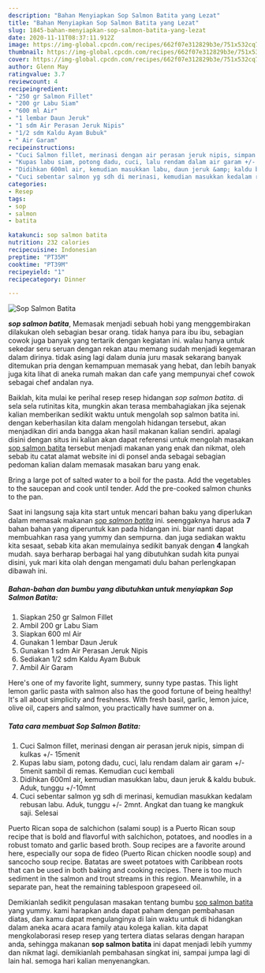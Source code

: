 ```yaml
---
description: "Bahan Menyiapkan Sop Salmon Batita yang Lezat"
title: "Bahan Menyiapkan Sop Salmon Batita yang Lezat"
slug: 1845-bahan-menyiapkan-sop-salmon-batita-yang-lezat
date: 2020-11-11T08:37:11.912Z
image: https://img-global.cpcdn.com/recipes/662f07e312829b3e/751x532cq70/sop-salmon-batita-foto-resep-utama.jpg
thumbnail: https://img-global.cpcdn.com/recipes/662f07e312829b3e/751x532cq70/sop-salmon-batita-foto-resep-utama.jpg
cover: https://img-global.cpcdn.com/recipes/662f07e312829b3e/751x532cq70/sop-salmon-batita-foto-resep-utama.jpg
author: Glenn May
ratingvalue: 3.7
reviewcount: 4
recipeingredient:
- "250 gr Salmon Fillet"
- "200 gr Labu Siam"
- "600 ml Air"
- "1 lembar Daun Jeruk"
- "1 sdm Air Perasan Jeruk Nipis"
- "1/2 sdm Kaldu Ayam Bubuk"
- " Air Garam"
recipeinstructions:
- "Cuci Salmon fillet, merinasi dengan air perasan jeruk nipis, simpan di kulkas +/- 15menit"
- "Kupas labu siam, potong dadu, cuci, lalu rendam dalam air garam +/- 5menit sambil di remas. Kemudian cuci kembali"
- "Didihkan 600ml air, kemudian masukkan labu, daun jeruk &amp; kaldu bubuk. Aduk, tunggu +/-10mnt"
- "Cuci sebentar salmon yg sdh di merinasi, kemudian masukkan kedalam rebusan labu. Aduk, tunggu +/- 2mnt. Angkat dan tuang ke mangkuk saji. Selesai"
categories:
- Resep
tags:
- sop
- salmon
- batita

katakunci: sop salmon batita 
nutrition: 232 calories
recipecuisine: Indonesian
preptime: "PT35M"
cooktime: "PT39M"
recipeyield: "1"
recipecategory: Dinner

---
```



![Sop Salmon Batita](https://img-global.cpcdn.com/recipes/662f07e312829b3e/751x532cq70/sop-salmon-batita-foto-resep-utama.jpg)

<b><i>sop salmon batita</i></b>, Memasak menjadi sebuah hobi yang menggembirakan dilakukan oleh sebagian besar orang. tidak hanya para ibu ibu, sebagian cowok juga banyak yang tertarik dengan kegiatan ini. walau hanya untuk sekedar seru seruan dengan rekan atau memang sudah menjadi kegemaran dalam dirinya. tidak asing lagi dalam dunia juru masak sekarang banyak ditemukan pria dengan kemampuan memasak yang hebat, dan lebih banyak juga kita lihat di aneka rumah makan dan cafe yang mempunyai chef cowok sebagai chef andalan nya.

Baiklah, kita mulai ke perihal resep resep hidangan <i>sop salmon batita</i>. di sela sela rutinitas kita, mungkin akan terasa membahagiakan jika sejenak kalian memberikan sedikit waktu untuk mengolah sop salmon batita ini. dengan keberhasilan kita dalam mengolah hidangan tersebut, akan menjadikan diri anda bangga akan hasil makanan kalian sendiri. apalagi disini dengan situs ini kalian akan dapat referensi untuk mengolah masakan <u>sop salmon batita</u> tersebut menjadi makanan yang enak dan nikmat, oleh sebab itu catat alamat website ini di ponsel anda sebagai sebagian pedoman kalian dalam memasak masakan baru yang enak.

Bring a large pot of salted water to a boil for the pasta. Add the vegetables to the saucepan and cook until tender. Add the pre-cooked salmon chunks to the pan.


Saat ini langsung saja kita start untuk mencari bahan baku yang diperlukan dalam memasak makanan <u><i>sop salmon batita</i></u> ini. seenggaknya harus ada <b>7</b> bahan bahan yang diperuntuk kan pada hidangan ini. biar nanti dapat membuahkan rasa yang yummy dan sempurna. dan juga sediakan waktu kita sesaat, sebab kita akan memulainya sedikit banyak dengan <b>4</b> langkah mudah. saya berharap berbagai hal yang dibutuhkan sudah kita punyai disini, yuk mari kita olah dengan mengamati dulu bahan perlengkapan dibawah ini.

<!--inarticleads1-->

##### Bahan-bahan dan bumbu yang dibutuhkan untuk menyiapkan Sop Salmon Batita:

1. Siapkan 250 gr Salmon Fillet
1. Ambil 200 gr Labu Siam
1. Siapkan 600 ml Air
1. Gunakan 1 lembar Daun Jeruk
1. Gunakan 1 sdm Air Perasan Jeruk Nipis
1. Sediakan 1/2 sdm Kaldu Ayam Bubuk
1. Ambil  Air Garam


Here&#39;s one of my favorite light, summery, sunny type pastas. This light lemon garlic pasta with salmon also has the good fortune of being healthy! It&#39;s all about simplicity and freshness. With fresh basil, garlic, lemon juice, olive oil, capers and salmon, you practically have summer on a. 

<!--inarticleads2-->

##### Tata cara membuat Sop Salmon Batita:

1. Cuci Salmon fillet, merinasi dengan air perasan jeruk nipis, simpan di kulkas +/- 15menit
1. Kupas labu siam, potong dadu, cuci, lalu rendam dalam air garam +/- 5menit sambil di remas. Kemudian cuci kembali
1. Didihkan 600ml air, kemudian masukkan labu, daun jeruk &amp; kaldu bubuk. Aduk, tunggu +/-10mnt
1. Cuci sebentar salmon yg sdh di merinasi, kemudian masukkan kedalam rebusan labu. Aduk, tunggu +/- 2mnt. Angkat dan tuang ke mangkuk saji. Selesai


Puerto Rican sopa de salchichon (salami soup) is a Puerto Rican soup recipe that is bold and flavorful with salchichon, potatoes, and noodles in a robust tomato and garlic based broth. Soup recipes are a favorite around here, especially our sopa de fideo (Puerto Rican chicken noodle soup) and sancocho soup recipe. Batatas are sweet potatoes with Caribbean roots that can be used in both baking and cooking recipes. There is too much sediment in the salmon and trout streams in this region. Meanwhile, in a separate pan, heat the remaining tablespoon grapeseed oil. 

Demikianlah sedikit pengulasan masakan tentang bumbu <u>sop salmon batita</u> yang yummy. kami harapkan anda dapat paham dengan pembahasan diatas, dan kamu dapat mengulanginya di lain waktu untuk di hidangkan dalam aneka acara acara family atau kolega kalian. kita dapat mengkolaborasi resep resep yang tertera diatas selaras dengan harapan anda, sehingga makanan <b>sop salmon batita</b> ini dapat menjadi lebih yummy dan nikmat lagi. demikianlah pembahasan singkat ini, sampai jumpa lagi di lain hal. semoga hari kalian menyenangkan.
